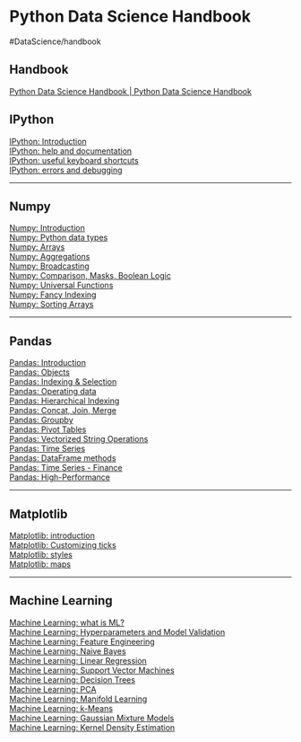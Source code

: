 # Python Data Science Handbook
#DataScience/handbook


## Handbook
[Python Data Science Handbook | Python Data Science Handbook](https://jakevdp.github.io/PythonDataScienceHandbook/index.html)

## IPython
[IPython: Introduction](https://github.com/HHKoppelman/PythonDataScienceHandbook/blob/0a23d2f8a900aa27346925c969881ceec135e7bf/IPython/IPython%20Introduction.md)  
[IPython: help and documentation](https://github.com/HHKoppelman/PythonDataScienceHandbook/blob/0a23d2f8a900aa27346925c969881ceec135e7bf/IPython/IPython%20help%20and%20documentation.md)  
[IPython: useful keyboard shortcuts](https://github.com/HHKoppelman/PythonDataScienceHandbook/blob/0a23d2f8a900aa27346925c969881ceec135e7bf/IPython/IPython%20useful%20keyboard%20shortcuts.md)  
[IPython: errors and debugging](https://github.com/HHKoppelman/PythonDataScienceHandbook/blob/0a23d2f8a900aa27346925c969881ceec135e7bf/IPython/IPython%20errors%20and%20debugging.md)  
- - - -
## Numpy
[Numpy: Introduction](https://github.com/HHKoppelman/PythonDataScienceHandbook/blob/0a23d2f8a900aa27346925c969881ceec135e7bf/Numpy/Numpy%20Introduction.md)  
[Numpy: Python data types](https://github.com/HHKoppelman/PythonDataScienceHandbook/blob/0a23d2f8a900aa27346925c969881ceec135e7bf/Numpy/Numpy%20Python%20data%20types.md)  
[Numpy: Arrays](https://github.com/HHKoppelman/PythonDataScienceHandbook/blob/0a23d2f8a900aa27346925c969881ceec135e7bf/Numpy/Numpy%20Arrays.md)  
[Numpy: Aggregations](https://github.com/HHKoppelman/PythonDataScienceHandbook/blob/0a23d2f8a900aa27346925c969881ceec135e7bf/Numpy/Numpy%20Aggregations.md)  
[Numpy: Broadcasting](https://github.com/HHKoppelman/PythonDataScienceHandbook/blob/0a23d2f8a900aa27346925c969881ceec135e7bf/Numpy/Numpy%20Broadcasting.md)  
[Numpy: Comparison, Masks, Boolean Logic](https://github.com/HHKoppelman/PythonDataScienceHandbook/blob/0a23d2f8a900aa27346925c969881ceec135e7bf/Numpy/Numpy%20Comparison,%20Masks,%20Boolean%20Logic.md)  
[Numpy: Universal Functions](https://github.com/HHKoppelman/PythonDataScienceHandbook/blob/0a23d2f8a900aa27346925c969881ceec135e7bf/Numpy/Numpy%20Universal%20Functions.md)  
[Numpy: Fancy Indexing](https://github.com/HHKoppelman/PythonDataScienceHandbook/blob/0a23d2f8a900aa27346925c969881ceec135e7bf/Numpy/Numpy%20Fancy%20Indexing.md)  
[Numpy: Sorting Arrays](https://github.com/HHKoppelman/PythonDataScienceHandbook/blob/0a23d2f8a900aa27346925c969881ceec135e7bf/Numpy/Numpy%20Sorting%20Arrays.md)  
- - - -
## Pandas
[Pandas: Introduction](https://github.com/HHKoppelman/PythonDataScienceHandbook/blob/0a23d2f8a900aa27346925c969881ceec135e7bf/Pandas/Pandas%20Introduction.md)  
[Pandas: Objects](https://github.com/HHKoppelman/PythonDataScienceHandbook/blob/0a23d2f8a900aa27346925c969881ceec135e7bf/Pandas/Pandas%20Objects.md)  
[Pandas: Indexing & Selection](https://github.com/HHKoppelman/PythonDataScienceHandbook/blob/0a23d2f8a900aa27346925c969881ceec135e7bf/Pandas/Pandas%20Indexing%20&%20Selection.md)  
[Pandas: Operating data](https://github.com/HHKoppelman/PythonDataScienceHandbook/blob/0a23d2f8a900aa27346925c969881ceec135e7bf/Pandas/Pandas%20Operating%20data.md)  
[Pandas: Hierarchical Indexing](https://github.com/HHKoppelman/PythonDataScienceHandbook/blob/0a23d2f8a900aa27346925c969881ceec135e7bf/Pandas/Pandas%20Hierarchical%20Indexing.md)  
[Pandas: Concat, Join, Merge](https://github.com/HHKoppelman/PythonDataScienceHandbook/blob/0a23d2f8a900aa27346925c969881ceec135e7bf/Pandas/Pandas%20Concat,%20Join,%20Merge.md)  
[Pandas: Groupby](https://github.com/HHKoppelman/PythonDataScienceHandbook/blob/0a23d2f8a900aa27346925c969881ceec135e7bf/Pandas/Pandas%20Groupby.md)  
[Pandas: Pivot Tables](https://github.com/HHKoppelman/PythonDataScienceHandbook/blob/0a23d2f8a900aa27346925c969881ceec135e7bf/Pandas/Pandas%20Pivot%20Tables.md)  
[Pandas: Vectorized String Operations](https://github.com/HHKoppelman/PythonDataScienceHandbook/blob/0a23d2f8a900aa27346925c969881ceec135e7bf/Pandas/Pandas%20Vectorized%20String%20Operations.md)  
[Pandas: Time Series](https://github.com/HHKoppelman/PythonDataScienceHandbook/blob/0a23d2f8a900aa27346925c969881ceec135e7bf/Pandas/Pandas%20Time%20Series.md)  
[Pandas: DataFrame methods](https://github.com/HHKoppelman/PythonDataScienceHandbook/blob/0a23d2f8a900aa27346925c969881ceec135e7bf/Pandas/Pandas%20DataFrame%20methods.md)  
[Pandas: Time Series - Finance](https://github.com/HHKoppelman/PythonDataScienceHandbook/blob/0a23d2f8a900aa27346925c969881ceec135e7bf/Pandas/Pandas%20Time%20Series%20-%20Finance.md)  
[Pandas: High-Performance](https://github.com/HHKoppelman/PythonDataScienceHandbook/blob/0a23d2f8a900aa27346925c969881ceec135e7bf/Pandas/Pandas%20High-Performance.md)  
- - - -
## Matplotlib
[Matplotlib: introduction](https://github.com/HHKoppelman/PythonDataScienceHandbook/blob/0a23d2f8a900aa27346925c969881ceec135e7bf/Matplotlib/Matplotlib%20introduction.md)  
[Matplotlib: Customizing ticks](https://github.com/HHKoppelman/PythonDataScienceHandbook/blob/0a23d2f8a900aa27346925c969881ceec135e7bf/Matplotlib/Matplotlib%20Customizing%20ticks.md)  
[Matplotlib: styles](https://github.com/HHKoppelman/PythonDataScienceHandbook/blob/0a23d2f8a900aa27346925c969881ceec135e7bf/Matplotlib/Matplotlib%20styles.md)  
[Matplotlib: maps](https://github.com/HHKoppelman/PythonDataScienceHandbook/blob/0a23d2f8a900aa27346925c969881ceec135e7bf/Matplotlib/Matplotlib%20maps.md)    
- - - -
## Machine Learning
[Machine Learning: what is ML?](https://github.com/HHKoppelman/PythonDataScienceHandbook/blob/0a23d2f8a900aa27346925c969881ceec135e7bf/Machine%20Learning/Machine%20Learning%20what%20is%20ML?.md)  
[Machine Learning: Hyperparameters and Model Validation](https://github.com/HHKoppelman/PythonDataScienceHandbook/blob/0a23d2f8a900aa27346925c969881ceec135e7bf/Machine%20Learning/Machine%20Learning%20Hyperparameters%20and%20Model%20Validation.md)  
[Machine Learning: Feature Engineering](https://github.com/HHKoppelman/PythonDataScienceHandbook/blob/0a23d2f8a900aa27346925c969881ceec135e7bf/Machine%20Learning/Machine%20Learning%20Feature%20Engineering.md)  
[Machine Learning: Naive Bayes](https://github.com/HHKoppelman/PythonDataScienceHandbook/blob/0a23d2f8a900aa27346925c969881ceec135e7bf/Machine%20Learning/Machine%20Learning%20Naive%20Bayes.md)  
[Machine Learning: Linear Regression](https://github.com/HHKoppelman/PythonDataScienceHandbook/blob/0a23d2f8a900aa27346925c969881ceec135e7bf/Machine%20Learning/Machine%20Learning%20Linear%20Regression.md)  
[Machine Learning: Support Vector Machines](https://github.com/HHKoppelman/PythonDataScienceHandbook/blob/0a23d2f8a900aa27346925c969881ceec135e7bf/Machine%20Learning/Machine%20Learning%20Support%20Vector%20Machines.md)  
[Machine Learning: Decision Trees](https://github.com/HHKoppelman/PythonDataScienceHandbook/blob/0a23d2f8a900aa27346925c969881ceec135e7bf/Machine%20Learning/Machine%20Learning%20Decision%20Trees.md)  
[Machine Learning: PCA](https://github.com/HHKoppelman/PythonDataScienceHandbook/blob/0a23d2f8a900aa27346925c969881ceec135e7bf/Machine%20Learning/Machine%20Learning%20PCA.md)  
[Machine Learning: Manifold Learning](https://github.com/HHKoppelman/PythonDataScienceHandbook/blob/0a23d2f8a900aa27346925c969881ceec135e7bf/Machine%20Learning/Machine%20Learning%20Manifold%20Learning.md)  
[Machine Learning: k-Means](https://github.com/HHKoppelman/PythonDataScienceHandbook/blob/0a23d2f8a900aa27346925c969881ceec135e7bf/Machine%20Learning/Machine%20Learning%20k-Means.md)  
[Machine Learning: Gaussian Mixture Models](https://github.com/HHKoppelman/PythonDataScienceHandbook/blob/0a23d2f8a900aa27346925c969881ceec135e7bf/Machine%20Learning/Machine%20Learning%20Gaussian%20Mixture%20Models.md)  
[Machine Learning: Kernel Density Estimation](https://github.com/HHKoppelman/PythonDataScienceHandbook/blob/0a23d2f8a900aa27346925c969881ceec135e7bf/Machine%20Learning/Machine%20Learning%20Kernel%20Density%20Estimation.md)  
